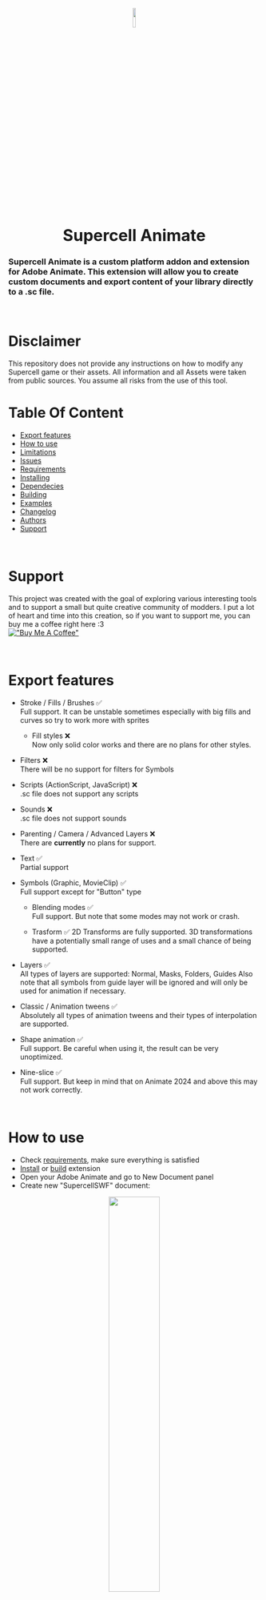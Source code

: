 <p align="center">
<img src="./assets/scwmake.png"  width="10%">
<h1 align="center" style="font-size: 32px;"> Supercell Animate </h1>
</p>

### Supercell Animate is a custom platform addon and extension for Adobe Animate. This extension will allow you to create custom documents and export content of your library directly to a .sc file.

<br/>

# Disclaimer
This repository does not provide any instructions on how to modify any Supercell game or their assets. All information and all Assets were taken from public sources. You assume all risks from the use of this tool.

# Table Of Content

- [Export features](#export-features)
- [How to use](#how-to-use)
- [Limitations](#limitations)
- [Issues](#issues)
- [Requirements](#requirements)
- [Installing](#installing)
- [Dependecies](#dependecies)
- [Building](#building)
- [Examples](#examples)
- [Changelog](#changelog)
- [Authors](#authors)
- [Support](#support)

<br/>

# Support
This project was created with the goal of exploring various interesting tools and to support a small but quite creative community of modders. I put a lot of heart and time into this creation, so if you want to support me, you can buy me a coffee right here :3  
[!["Buy Me A Coffee"](https://www.buymeacoffee.com/assets/img/custom_images/orange_img.png)](https://www.buymeacoffee.com/daniilsivi)

<br/>

# Export features
- Stroke  / Fills / Brushes ✅  
Full support. It can be unstable sometimes especially with big fills and curves so try to work more with sprites

    - Fill styles ❌  
    Now only solid color works and there are no plans for other styles.

- Filters ❌  
There will be no support for filters for Symbols

- Scripts (ActionScript, JavaScript) ❌  
.sc file does not support any scripts

- Sounds ❌  
.sc file does not support sounds

- Parenting / Camera / Advanced Layers ❌  
There are <strong>currently</strong> no plans for support.

- Text ✅  
Partial support

- Symbols (Graphic, MovieClip) ✅  
Full support except for "Button" type

    - Blending modes ✅  
    Full support. But note that some modes may not work or crash.

    - Trasform ✅ 
    2D Transforms are fully supported. 3D transformations have a potentially small range of uses and a small chance of being supported.

- Layers ✅  
All types of layers are supported: Normal, Masks, Folders, Guides
Also note that all symbols from guide layer will be ignored and will only be used for animation if necessary.

- Classic / Animation tweens ✅  
Absolutely all types of animation tweens and their types of interpolation are supported.

 - Shape animation ✅  
Full support. Be careful when using it, the result can be very unoptimized.

- Nine-slice ✅  
Full support. But keep in mind that on Animate 2024 and above this may not work correctly.
<br/>

# How to use
- Check [requirements](#requirements), make sure everything is satisfied
- [Install](#installing) or [build](#building) extension
- Open your Adobe Animate and go to New Document panel
- Create new "SupercellSWF" document: 

<p align="center">
<img src="./assets/new_document_panel.png"  width="45%">
</p>

- Create something!  
In [examples](#examples) you can find good and different use cases for extension in different games!  
Also, before creating something, do not forget to read information about ["limitations"](#Limitations) that will help you not to create any problems.

- To set export options you need to click "File -> Publish Settings.."  
You can set all options here for the first time only once and then just press "Publish" button. You can also find a description of all options in ["Publisher options"](#publisher-options)

<p align="center">
<img src="./assets/publish_settings_select.png"  width="35%" height="30%">
</p>

- After setting all options, you can click on publish button. You are great!  
Then you just need to wait until file is saved. Please note that in some rare cases this may take up to 10 minutes!  

<br/>

# Limitations

## Color transforms
Be careful when transforming colors. Color values can only be positive, otherwise these values will be set to zero and the result will be undesirable.

## Text Fields
Text fields are covered with a large layer of mystique.  
But there is also support for basic things here.
Also be careful, not all settings can somehow affect text in final file (because they cannot be disabled, Animate just crashes)  
Also, text must have no more than 255 characters, otherwise text will not be written to file.
To enable text outline you need to add "Glow" filter to text field

<br/>

# Requirements
For extension to work correctly, you need:

- Adobe Animate 2020 or higher
- Windows 10 x64 or Windows 11

Please note that support for a macOS devices is <em><strong>possible</strong></em>, but not implemented simply due to the fact that I do not have a device for this on which I can develop this project

<br/>

# Installing


<br/>

# Dependecies
There will be a list of other people's projects that have been used here:
- JS
    - [React](https://github.com/facebook/react): UI framework for Publisher settings panel
- C++
    - [OpenCV](https://github.com/opencv/opencv) Computer vision library for image processing: [Apache License 2.0](https://github.com/opencv/opencv/blob/4.6.0/LICENSE)
    - [Libnest2d](https://github.com/tamasmeszaros/libnest2d) Great library for packing polygons. Used to create texture atlases: [LGPL-3.0 License](https://github.com/tamasmeszaros/libnest2d/blob/master/LICENSE.txt)
    - [wxWidgets](https://github.com/wxWidgets/wxWidgets) Cross-platform and simple library for creating an UI in C++. Used to create a progress window during export: [wxWidgets license](https://github.com/wxWidgets/wxWidgets/blob/master/docs/licence.txt)
    - [CDT](https://github.com/artem-ogre/CDT/) Library for polygon triangulation. Used to triangulate fills and stroke: [MPL-2.0 License](./plugin/ThirdParty/CDT/LICENSE)
    - [spdlog](https://github.com/gabime/spdlog) Fast logging tool: [MIT License](https://github.com/gabime/spdlog/blob/v1.x/LICENSE)
    - [json](https://github.com/nlohmann/json) Fast json serializer/deserializer
    - Data compression libraries:
        - LZMA: [Source](https://7-zip.org/sdk.html)
        - ZSTD [Git](https://github.com/facebook/zstd), [BSD / GPL2 License](./plugin/ThirdParty/SC/dependencies/Compression/dependencies/zstd/LICENSE)
        - LZHAM: [Git](https://github.com/richgel999/lzham_codec)
        - ASTC:  [Git](https://github.com/ARM-software/astc-encoder), [Apache License 2.0](https://github.com/ARM-software/astc-encoder/blob/main/LICENSE.txt)

<br/>

# Building
Before starting you need to have:
- [npm and node.js](https://nodejs.org/)
- [Typescript and ts-node](https://www.npmjs.com/package/ts-node)
- MSVC Build tools (Visual Studio)

Instruction will be divided into 2 parts, instructions for building Plugin and Publish settings

- PublishSettings  
    Open console in "publisher" folder and enter following command to install all dependencies needed for build:  
    `
    npm i --save-dev
    `  
    After installation, try to start local server with command:  
    `
    npm run start
    `  
    Try opening `localhost:8080` in your browser. If page works and you see the publisher interface, then everything is OK!

- Plugin  
    Make sure you have installed Visual Studio with C++ build tools and also cmake which should be in system variables or PATH. That's all!  

Next, after preparing all modules, you need to open console in root of repository.
- Debug  
    If you want to use a debug build you need to use several commands:  
    `
    npm run build:dev
    `  
    `
    npm run deploy
    `  
    After that, extension should load into Adobe Animate.
- Release
    To build a zxp package, you need to fill in certificate details in `scripts/cert.ts` and then run following command:
    `
    npm run package
    `
    After command completes, you should have an zxp package at root of repository that you can install.

<br/>

# Examples
You can find a list of all available examples in ["examples"](/examples/README.md) folder.

<br/>

# Issues
If you find any problem with the export process, please report it in [Issues](https://github.com/sc-workshop/SupercellSWF-Animate/issues) or [join our Discord Server](https://discord.gg/uPnDsns6G6)  
Also, native part of plugin saves logs in "%temp%/org.scWorkshop.SupercellSWF_export_log.txt", please provide them along with a description for a faster solution to the problem.

<br/>

# Changelog
## v 1.2.1
- Added experimental installer
## v 1.2.0
- Complete refactoring of code
- Changed and improved design of Publisher Settings
- More animations for Publisher progress window
- Improved support for Fills and Strokes. Added rasterization to sprites
- Added new algorithm to reduce shape object count 
- Added support for 9slice scaling
- More bugs
## v 1.1.0
- Added support for blend modes
- Added basic support for solid fills and stroke
- Added experimental shape animation
- Added support for group
## v 1.0.1
- Fixed sprite transformation
- Updated localization
## v 1.0 
- First release. Basic export to .sc file

<br/>

# Authors

The idea of this project was created in my head for a year and code for the first version was written in a few months and during this time a lot of people became "authors".
Without their support or some information at this time, this project simply would not exist and people would continue to edit sc in json files (People who do this are very patient and strong people. If you see them on the street, run).  
And even at the time of writing this text, this is already a very big and interesting adventure for me, where for the first time I was able to "prove" myself in so many areas such as creating html "web sites" (A publisher is literally a very simple web site), creating libraries and programs with an UI in C++.  
I hope that in the future I can continue in the same mood and continue to do programming, improving my skills as a programmer.  
### And let's say thanks to those who somehow helped this project:

<br/>

<img src="https://avatars.githubusercontent.com/u/62141407" width="10%">

## [Pavel Sokov](https://github.com/pavel-sokov)  
Thanks to Fred for listening to my crazy Illuminati theories all this time and still not blocking my messages.
Also, thanks for a lot of things like SWF module, sc2json converters, etc...

<br/>

<img src="https://avatars.githubusercontent.com/u/54549682" width="10%">

## [Danila Schelkov](https://github.com/danila-schelkov) (Also known as Vorono4ka) 
Famous author of the most unoptimized and most used tool for _tex.sc files - [XCoder](https://github.com/xcoder-tool/XCoder)  
Also known a bit for [SC-editor](https://github.com/danila-schelkov/sc-editor) (I think it's because it can't edit or even export movie clips :) ).  
Also thanks for support during this time and many other things that helped write Supercell SWF library.

<br/>

<img src="https://avatars.githubusercontent.com/u/9019893" width="10%">

## [Barak Levy](https://github.com/baraklevy20)
A cool author of some scripts and modules from which some implementations for plugin code were taken.

<br/>

<img src="./plugin/resources/loading/neco_ark.gif" width="10%">


## And me, DaniilSV
Dude who created this, and writes this text. Yes.

<br/>
